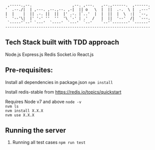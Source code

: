 
     ,-----.,--.                  ,--. ,---.   ,--.,------.  ,------.
    '  .--./|  | ,---. ,--.,--. ,-|  || o   \  |  ||  .-.  \ |  .---'
    |  |    |  || .-. ||  ||  |' .-. |`..'  |  |  ||  |  \  :|  `--, 
    '  '--'\|  |' '-' ''  ''  '\ `-' | .'  /   |  ||  '--'  /|  `---.
     `-----'`--' `---'  `----'  `---'  `--'    `--'`-------' `------'
    ----------------------------------------------------------------- 

## Tech Stack built with TDD approach
Node.js
Express.js
Redis
Socket.io
React.js

## Pre-requisites:

Install all dependencies in package.json
`npm install`

Install redis-stable from https://redis.io/topics/quickstart

Requires Node v7 and above
`node -v`  
`nvm ls`  
`nvm install X.X.X`  
`nvm use X.X.X`  

## Running the server

1) Running all test cases `npm run test`




